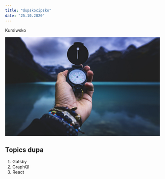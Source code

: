```yaml
---
title: "dupskocipsko"
date: "25.10.2020"
---
```


Kursiwsko

![Compass](./image.jpg)

## Topics dupa

1. Gatsby
2. GraphQl
3. React

